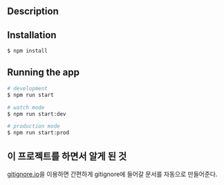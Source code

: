 ## Description

## Installation

```bash
$ npm install
```

## Running the app

```bash
# development
$ npm run start

# watch mode
$ npm run start:dev

# production mode
$ npm run start:prod
```
## 이 프로젝트를 하면서 알게 된 것
[gitignore.io](https://www.gitignore.io/)을 이용하면 간편하게 gitignore에 들어갈 문서를 자동으로 만들어준다.